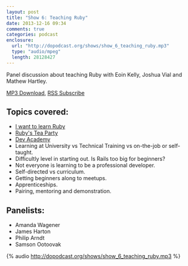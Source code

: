 ```yaml
---
layout: post
title: "Show 6: Teaching Ruby"
date: 2013-12-16 09:34
comments: true
categories: podcast
enclosure:
  url: "http://dopodcast.org/shows/show_6_teaching_ruby.mp3"
  type: "audio/mpeg"
  length: 28128427
---
```

Panel discussion about teaching Ruby with Eoin Kelly, Joshua Vial and Mathew Hartley.

[MP3 Download](http://dopodcast.org/shows/show_6_teaching_ruby.mp3), [RSS Subscribe](http://dopodcast.org/rss.xml)

## Topics covered:
- [I want to learn Ruby](http://iwanttolearnruby.com/)
- [Ruby's Tea Party](http://rubysteaparty.org/)
- [Dev Academy](http://devacademy.co.nz/)
- Learning at University vs Technical Training vs on-the-job or self-taught.
- Difficultly level in starting out. Is Rails too big for beginners?
- Not everyone is learning to be a professional developer.
- Self-directed vs curriculum.
- Getting beginners along to meetups.
- Apprenticeships.
- Pairing, mentoring and demonstration.

## Panelists:
- Amanda Wagener
- James Harton
- Philip Arndt
- Samson Ootoovak

{% audio http://dopodcast.org/shows/show_6_teaching_ruby.mp3 %}
